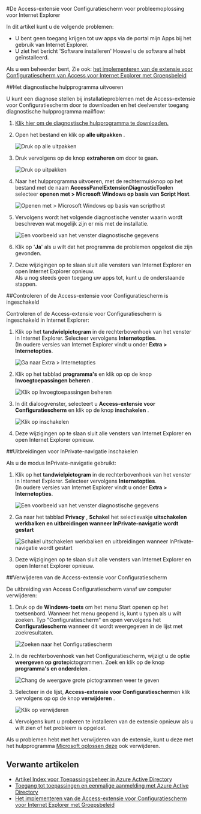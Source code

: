 <properties
    pageTitle="De Access-extensie voor Configuratiescherm voor probleemoplossing voor Internet Explorer | Microsoft Azure"
    description="Klik hier voor meer informatie over het groepsbeleid gebruiken om te implementeren van de invoegtoepassing Internet Explorer voor de portal mijn Apps."
    services="active-directory"
    documentationCenter=""
    authors="MarkusVi"
    manager="femila"
    editor=""/>

<tags
    ms.service="active-directory"
    ms.devlang="na"
    ms.topic="article"
    ms.tgt_pltfrm="na"
    ms.workload="identity"
    ms.date="08/16/2016"
    ms.author="markvi"/>

#<a name="troubleshooting-the-access-panel-extension-for-internet-explorer"></a>De Access-extensie voor Configuratiescherm voor probleemoplossing voor Internet Explorer

In dit artikel kunt u de volgende problemen:

- U bent geen toegang krijgen tot uw apps via de portal mijn Apps bij het gebruik van Internet Explorer.
- U ziet het bericht 'Software installeren' Hoewel u de software al hebt geïnstalleerd.

Als u een beheerder bent, Zie ook: [het implementeren van de extensie voor Configuratiescherm van Access voor Internet Explorer met Groepsbeleid](active-directory-saas-ie-group-policy.md)

##<a name="run-the-diagnostic-tool"></a>Het diagnostische hulpprogramma uitvoeren

U kunt een diagnose stellen bij installatieproblemen met de Access-extensie voor Configuratiescherm door te downloaden en het deelvenster toegang diagnostische hulpprogramma mailflow:

1. [Klik hier om de diagnostische hulpprogramma te downloaden.](https://account.activedirectory.windowsazure.com/applications/AccessPanelExtensionDiagnosticTool/AccessPanelExtensionDiagnosticTool.zip)

2. Open het bestand en klik op **alle uitpakken** .

    ![Druk op alle uitpakken](./media/active-directory-saas-ie-troubleshooting/extract1.png)

3. Druk vervolgens op de knop **extraheren** om door te gaan.

    ![Druk op uitpakken](./media/active-directory-saas-ie-troubleshooting/extract2.png)

4. Naar het hulpprogramma uitvoeren, met de rechtermuisknop op het bestand met de naam **AccessPanelExtensionDiagnosticTool**en selecteer **openen met > Microsoft Windows op basis van Script Host**.

    ![Openen met > Microsoft Windows op basis van scripthost](./media/active-directory-saas-ie-troubleshooting/open_tool.png)

5. Vervolgens wordt het volgende diagnostische venster waarin wordt beschreven wat mogelijk zijn er mis met de installatie.

    ![Een voorbeeld van het venster diagnostische gegevens](./media/active-directory-saas-ie-troubleshooting/tool_preview.png)

6. Klik op '**Ja**' als u wilt dat het programma de problemen opgelost die zijn gevonden.

7. Deze wijzigingen op te slaan sluit alle vensters van Internet Explorer en open Internet Explorer opnieuw.<br />Als u nog steeds geen toegang uw apps tot, kunt u de onderstaande stappen.

##<a name="check-that-the-access-panel-extension-is-enabled"></a>Controleren of de Access-extensie voor Configuratiescherm is ingeschakeld

Controleren of de Access-extensie voor Configuratiescherm is ingeschakeld in Internet Explorer:

1. Klik op het **tandwielpictogram** in de rechterbovenhoek van het venster in Internet Explorer. Selecteer vervolgens **Internetopties**.<br />(In oudere versies van Internet Explorer vindt u onder **Extra > Internetopties**.

    ![Ga naar Extra > Internetopties](./media/active-directory-saas-ie-troubleshooting/internetoptions.png)

2. Klik op het tabblad **programma's** en klik op op de knop **Invoegtoepassingen beheren** .

    ![Klik op Invoegtoepassingen beheren](./media/active-directory-saas-ie-troubleshooting/internetoptions_programs.png)

3. In dit dialoogvenster, selecteert u **Access-extensie voor Configuratiescherm** en klik op de knop **inschakelen** .

    ![Klik op inschakelen](./media/active-directory-saas-ie-troubleshooting/enableaddon.png)

4. Deze wijzigingen op te slaan sluit alle vensters van Internet Explorer en open Internet Explorer opnieuw.

##<a name="enable-extensions-for-inprivate-browsing"></a>Uitbreidingen voor InPrivate-navigatie inschakelen

Als u de modus InPrivate-navigatie gebruikt:

1. Klik op het **tandwielpictogram** in de rechterbovenhoek van het venster in Internet Explorer. Selecteer vervolgens **Internetopties**.<br />(In oudere versies van Internet Explorer vindt u onder **Extra > Internetopties**.

    ![Een voorbeeld van het venster diagnostische gegevens](./media/active-directory-saas-ie-troubleshooting/inprivateoptions.png)

2. Ga naar het tabblad **Privacy** , **Schakel** het selectievakje **uitschakelen werkbalken en uitbreidingen wanneer InPrivate-navigatie wordt gestart**</p>

    ![Schakel uitschakelen werkbalken en uitbreidingen wanneer InPrivate-navigatie wordt gestart](./media/active-directory-saas-ie-troubleshooting/enabletoolbars.png)

3. Deze wijzigingen op te slaan sluit alle vensters van Internet Explorer en open Internet Explorer opnieuw.

##<a name="uninstall-the-access-panel-extension"></a>Verwijderen van de Access-extensie voor Configuratiescherm

De uitbreiding van Access Configuratiescherm vanaf uw computer verwijderen:

1. Druk op de **Windows-toets** om het menu Start openen op het toetsenbord. Wanneer het menu geopend is, kunt u typen als u wilt zoeken. Typ "Configuratiescherm" en open vervolgens het **Configuratiescherm** wanneer dit wordt weergegeven in de lijst met zoekresultaten.

    ![Zoeken naar het Configuratiescherm](./media/active-directory-saas-ie-troubleshooting/search_sm.png)

2. In de rechterbovenhoek van het Configuratiescherm, wijzigt u de optie **weergeven op** **grote**pictogrammen. Zoek en klik op de knop **programma's en onderdelen** .

    ![Chang de weergave grote pictogrammen weer te geven](./media/active-directory-saas-ie-troubleshooting/control_panel.png)

3. Selecteer in de lijst, **Access-extensie voor Configuratiescherm**en klik vervolgens op op de knop **verwijderen** .

    ![Klik op verwijderen](./media/active-directory-saas-ie-troubleshooting/uninstall.png)

4. Vervolgens kunt u proberen te installeren van de extensie opnieuw als u wilt zien of het probleem is opgelost.

Als u problemen hebt met het verwijderen van de extensie, kunt u deze met het hulpprogramma [Microsoft oplossen deze](https://go.microsoft.com/?linkid=9779673) ook verwijderen.

## <a name="related-articles"></a>Verwante artikelen

- [Artikel Index voor Toepassingsbeheer in Azure Active Directory](active-directory-apps-index.md)
- [Toegang tot toepassingen en eenmalige aanmelding met Azure Active Directory](active-directory-appssoaccess-whatis.md)
- [Het implementeren van de Access-extensie voor Configuratiescherm voor Internet Explorer met Groepsbeleid](active-directory-saas-ie-group-policy.md)
